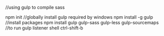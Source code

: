 //using gulp to compile sass

npm init
//globally install gulp required by windows
npm install -g gulp
//install packages
npm install gulp gulp-sass gulp-less gulp-sourcemaps
//to run gulp listener shell
ctrl-shift-b
